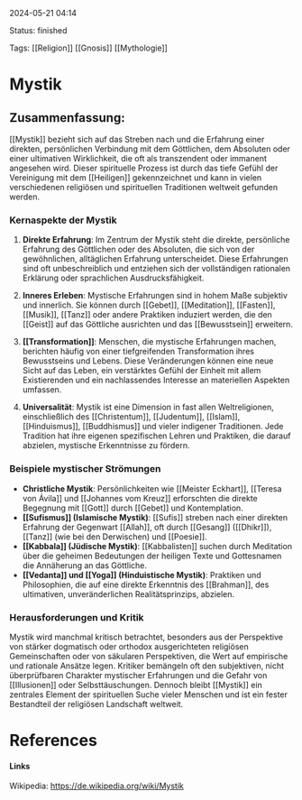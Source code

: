 2024-05-21 04:14

Status: finished

Tags: [[Religion]] [[Gnosis]] [[Mythologie]]

# Mystik

## Zusammenfassung:
[[Mystik]] bezieht sich auf das Streben nach und die Erfahrung einer direkten, persönlichen Verbindung mit dem Göttlichen, dem Absoluten oder einer ultimativen Wirklichkeit, die oft als transzendent oder immanent angesehen wird. Dieser spirituelle Prozess ist durch das tiefe Gefühl der Vereinigung mit dem [[Heiligen]] gekennzeichnet und kann in vielen verschiedenen religiösen und spirituellen Traditionen weltweit gefunden werden.

### Kernaspekte der Mystik

1. **Direkte Erfahrung**: Im Zentrum der Mystik steht die direkte, persönliche Erfahrung des Göttlichen oder des Absoluten, die sich von der gewöhnlichen, alltäglichen Erfahrung unterscheidet. Diese Erfahrungen sind oft unbeschreiblich und entziehen sich der vollständigen rationalen Erklärung oder sprachlichen Ausdrucksfähigkeit.
    
2. **Inneres Erleben**: Mystische Erfahrungen sind in hohem Maße subjektiv und innerlich. Sie können durch [[Gebet]], [[Meditation]], [[Fasten]], [[Musik]], [[Tanz]] oder andere Praktiken induziert werden, die den [[Geist]] auf das Göttliche ausrichten und das [[Bewusstsein]] erweitern.
    
3. **[[Transformation]]**: Menschen, die mystische Erfahrungen machen, berichten häufig von einer tiefgreifenden Transformation ihres Bewusstseins und Lebens. Diese Veränderungen können eine neue Sicht auf das Leben, ein verstärktes Gefühl der Einheit mit allem Existierenden und ein nachlassendes Interesse an materiellen Aspekten umfassen.
    
4. **Universalität**: Mystik ist eine Dimension in fast allen Weltreligionen, einschließlich des [[Christentum]], [[Judentum]], [[Islam]], [[Hinduismus]], [[Buddhismus]] und vieler indigener Traditionen. Jede Tradition hat ihre eigenen spezifischen Lehren und Praktiken, die darauf abzielen, mystische Erkenntnisse zu fördern.

### Beispiele mystischer Strömungen

- **Christliche Mystik**: Persönlichkeiten wie [[Meister Eckhart]], [[Teresa von Ávila]] und [[Johannes vom Kreuz]] erforschten die direkte Begegnung mit [[Gott]] durch [[Gebet]] und Kontemplation.
- **[[Sufismus]] (Islamische Mystik)**: [[Sufis]] streben nach einer direkten Erfahrung der Gegenwart [[Allah]], oft durch [[Gesang]] ([[Dhikr]]), [[Tanz]] (wie bei den Derwischen) und [[Poesie]].
- **[[Kabbala]] (Jüdische Mystik)**: [[Kabbalisten]] suchen durch Meditation über die geheimen Bedeutungen der heiligen Texte und Gottesnamen die Annäherung an das Göttliche.
- **[[Vedanta]] und [[Yoga]] (Hinduistische Mystik)**: Praktiken und Philosophien, die auf eine direkte Erkenntnis des [[Brahman]], des ultimativen, unveränderlichen Realitätsprinzips, abzielen.

### Herausforderungen und Kritik

Mystik wird manchmal kritisch betrachtet, besonders aus der Perspektive von stärker dogmatisch oder orthodox ausgerichteten religiösen Gemeinschaften oder von säkularen Perspektiven, die Wert auf empirische und rationale Ansätze legen. Kritiker bemängeln oft den subjektiven, nicht überprüfbaren Charakter mystischer Erfahrungen und die Gefahr von [[Illusionen]] oder Selbsttäuschungen. Dennoch bleibt [[Mystik]] ein zentrales Element der spirituellen Suche vieler Menschen und ist ein fester Bestandteil der religiösen Landschaft weltweit.


# References

#### Links
Wikipedia: https://de.wikipedia.org/wiki/Mystik